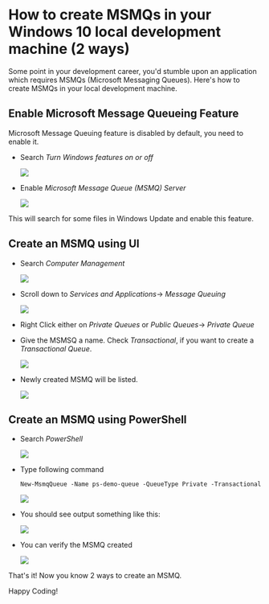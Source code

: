 # How to create MSMQs in your Windows 10 local development machine (2 ways)
Some point in your development career, you'd stumble upon an application which requires MSMQs (Microsoft Messaging Queues). Here's how to create MSMQs in your local development machine.

## Enable Microsoft Message Queueing Feature
Microsoft Message Queuing feature is disabled by default, you need to enable it.

* Search *Turn Windows features on or off*

    ![](turn-features-on-or-off.png)

* Enable *Microsoft Message Queue (MSMQ) Server*

    ![](microsoft-message-queue-enable.png)

This will search for some files in Windows Update and enable this feature.

## Create an MSMQ using UI

* Search *Computer Management*

    ![](computer-management.png)

* Scroll down to *Services and Applications*-> *Message Queuing*
  
    ![](create-private-queue.png)
 
* Right Click either on *Private Queues* or *Public Queues*-> *Private Queue*
* Give the MSMSQ a name. Check *Transactional*, if you want to create a *Transactional Queue*.
  
    ![](demo-queue.png)

* Newly created MSMQ will be listed.

    ![](demo-queue-listed.png)

## Create an MSMQ using PowerShell

* Search _PowerShell_

    ![](powershell.png)
* Type following command

    ````shell
    New-MsmqQueue -Name ps-demo-queue -QueueType Private -Transactional
    ````
    ![](new-msmqqueue.png)

* You should see output something like this:

    ![](new-msmqqueue-output.png)
* You can verify the MSMQ created

    ![](ps-demo-queue-listed.png)

That's it! Now you know 2 ways to create an MSMQ.

Happy Coding!